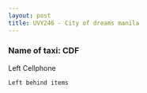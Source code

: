 ```yaml
---
layout: post
title: UVY246 - City of dreams manila
---
```


### Name of taxi: CDF

Left Cellphone

```Left behind items```
